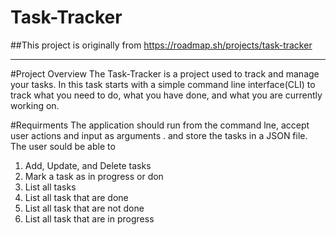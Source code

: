 # Task-Tracker
##This project is originally from https://roadmap.sh/projects/task-tracker
_________________________________________________________________________________________________

#Project Overview
  The Task-Tracker is a project used to track and manage your tasks. In this task starts with a simple command line interface(CLI) to track what you need to do, what you have done, and what you are currently working on.

#Requirments
  The application should run from the command lne, accept user actions and input as arguments . and store the tasks in a JSON file. The user sould be able to
1. Add, Update, and Delete tasks
2. Mark a task as in progress or don
3. List all tasks
4. List all task that are done
5. List all task that are not done
6. List all task that are in progress

